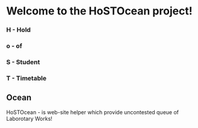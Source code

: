 # Welcome to the HoSTOcean project!

### H - Hold
### o - of
### S - Student
### T - Timetable
## Ocean

HoSTOcean - is web-site helper which provide uncontested queue of Laborotary Works!





